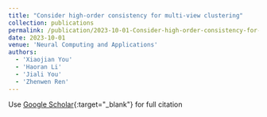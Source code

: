 ```yaml
---
title: "Consider high-order consistency for multi-view clustering"
collection: publications
permalink: /publication/2023-10-01-Consider-high-order-consistency-for-multi-view-clustering
date: 2023-10-01
venue: 'Neural Computing and Applications'
authors: 
  - 'Xiaojian You'
  - 'Haoran Li'
  - 'Jiali You'
  - 'Zhenwen Ren'
---
```

Use [Google Scholar](https://scholar.google.com/scholar?q=Consider+high+order+consistency+for+multi+view+clustering){:target="_blank"} for full citation